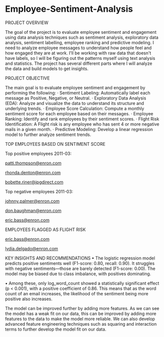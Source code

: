 # Employee-Sentiment-Analysis
PROJECT OVERVIEW

The goal of the project is to evaluate employee sentiment and engagement using data analysis techniques such as sentiment analysis, exploratory data analysis, sentiment labelling, employee ranking and predictive modeling. I need to analyze employee messages to understand how people feel and how engaged they are at work. I'll be working with raw data that doesn't have labels, so I will be figuring out the patterns myself using text analysis and statistics. The project has several different parts where I will analyze the data and build models to get insights.

PROJECT OBJECTIVE

The main goal is to evaluate employee sentiment and engagement by performing the following:
·	Sentiment Labeling: Automatically label each message as Positive, Negative, or Neutral.
·	Exploratory Data Analysis (EDA): Analyze and visualize the data to understand its structure and underlying trends.
·	Employee Score Calculation: Compute a monthly sentiment score for each employee based on their messages.
·	Employee Ranking: Identify and rank employees by their sentiment scores.
·	Flight Risk Identification: A Flight risk is any employee who has sent 4 or more negative mails in a given month.
·	Predictive Modeling: Develop a linear regression model to further analyze sentiment trends.



TOP EMPLOYEES BASED ON SENTIMENT SCORE

Top positive employees 2011-03:

patti.thompson@enron.com

rhonda.denton@enron.com

bobette.riner@ipgdirect.com


Top negative employees 2011-03:

johnny.palmer@enron.com

don.baughman@enron.com

eric.bass@enron.com



EMPLOYEES FLAGGED AS FLIGHT RISK

eric.bass@enron.com

lydia.delgado@enron.com


KEY INSIGHTS AND RECOMMENDATIONS
•	The logistic regression model predicts positive sentiments well (F1-score: 0.80, recall: 0.90). It struggles with negative sentiments—those are barely detected (F1-score: 0.00). The model may be biased due to class imbalance, with positives dominating.

•	Among these, only log_word_count showed a statistically significant effect (p < 0.001), with a positive coefficient of 0.86. This means that as the word count of an email increases, the likelihood of the sentiment being more positive also increases.

The model can be improved further by adding more features. As we can see the model has a weak fit on our data, this can be improved by adding more features to the data to make the model more reliable. We can also develop advanced feature engineering techniques such as squaring and interaction terms to further develop the model fit on our data.

